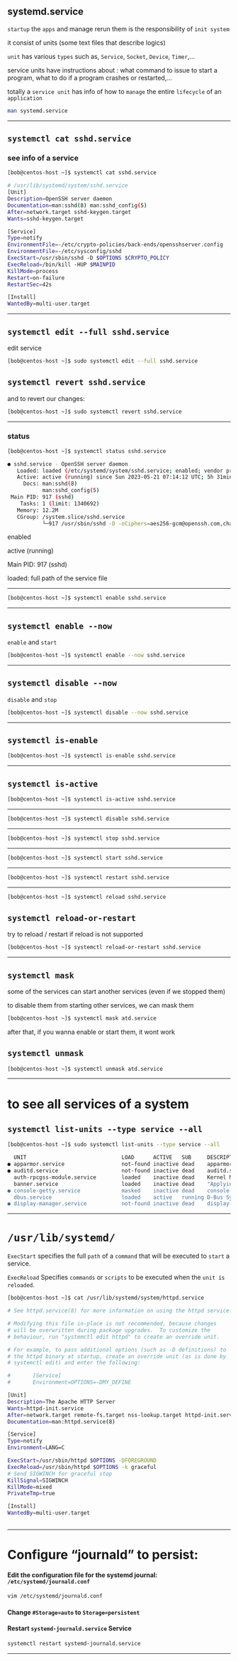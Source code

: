 
## systemd.service

`startup` the `apps` and manage rerun them is the responsibility of `init system`

it consist of units (some text files that describe logics)


`unit` has various `types` such as, `Service`, `Socket`, `Device`, `Timer`,...


service units have instructions about : what command to issue to start a program, what to do if a program crashes or restarted,...

totally a `service unit` has info of how to `manage` the entire `lifecycle` of an `application`

```bash
man systemd.service
```

________________________________________________________________________________________________

## `systemctl cat sshd.service`

### see info of a service

```bash
[bob@centos-host ~]$ systemctl cat sshd.service

# /usr/lib/systemd/system/sshd.service
[Unit]
Description=OpenSSH server daemon
Documentation=man:sshd(8) man:sshd_config(5)
After=network.target sshd-keygen.target
Wants=sshd-keygen.target

[Service]
Type=notify
EnvironmentFile=-/etc/crypto-policies/back-ends/opensshserver.config
EnvironmentFile=-/etc/sysconfig/sshd
ExecStart=/usr/sbin/sshd -D $OPTIONS $CRYPTO_POLICY
ExecReload=/bin/kill -HUP $MAINPID
KillMode=process
Restart=on-failure
RestartSec=42s

[Install]
WantedBy=multi-user.target
```

________________________________________________________________________________________________

## `systemctl edit --full sshd.service`

edit service

```bash
[bob@centos-host ~]$ sudo systemctl edit --full sshd.service
```

## `systemctl revert sshd.service`

and to revert our changes:


```bash
[bob@centos-host ~]$ sudo systemctl revert sshd.service
```

________________________________________________________________________________________________


### status

```bash
[bob@centos-host ~]$ systemctl status sshd.service

● sshd.service - OpenSSH server daemon
   Loaded: loaded (/etc/systemd/system/sshd.service; enabled; vendor preset: enabled)
   Active: active (running) since Sun 2023-05-21 07:14:12 UTC; 5h 31min ago
     Docs: man:sshd(8)
           man:sshd_config(5)
 Main PID: 917 (sshd)
    Tasks: 1 (limit: 1340692)
   Memory: 12.2M
   CGroup: /system.slice/sshd.service
           └─917 /usr/sbin/sshd -D -oCiphers=aes256-gcm@openssh.com,chacha20-poly1305@op>
```

enabled

active (running)

Main PID: 917 (sshd)

loaded: full path of the service file

________________________________________________________________________________________________




```bash
[bob@centos-host ~]$ systemctl enable sshd.service
```

________________________________________________________________________________________________


## `systemctl enable --now`

`enable` and `start`

```bash
[bob@centos-host ~]$ systemctl enable --now sshd.service
```

________________________________________________________________________________________________


## `systemctl disable --now`

`disable` and `stop`

```bash
[bob@centos-host ~]$ systemctl disable --now sshd.service
```

________________________________________________________________________________________________


## `systemctl is-enable`

```bash
[bob@centos-host ~]$ systemctl is-enable sshd.service
```

________________________________________________________________________________________________


## `systemctl is-active`

```bash
[bob@centos-host ~]$ systemctl is-active sshd.service
```

________________________________________________________________________________________________


```bash
[bob@centos-host ~]$ systemctl disable sshd.service
```

________________________________________________________________________________________________


```bash
[bob@centos-host ~]$ systemctl stop sshd.service
```

________________________________________________________________________________________________



```bash
[bob@centos-host ~]$ systemctl start sshd.service
```

________________________________________________________________________________________________



```bash
[bob@centos-host ~]$ systemctl restart sshd.service
```

________________________________________________________________________________________________



```bash
[bob@centos-host ~]$ systemctl reload sshd.service
```

## `systemctl reload-or-restart`

try to reload / restart if reload is not supported

```bash
[bob@centos-host ~]$ systemctl reload-or-restart sshd.service
```

________________________________________________________________________________________________


## `systemctl mask`

some of the services can start another services (even if we stopped them)

to disable them from starting other services, we can mask them

```bash
[bob@centos-host ~]$ systemctl mask atd.service
```

after that, if you wanna enable or start them, it wont work

## `systemctl unmask`


```bash
[bob@centos-host ~]$ systemctl unmask atd.service
```

________________________________________________________________________________________________


# to see all services of a system

## `systemctl list-units --type service --all`

```bash
[bob@centos-host ~]$ sudo systemctl list-units --type service --all

  UNIT                              LOAD      ACTIVE   SUB     DESCRIPTION              
● apparmor.service                  not-found inactive dead    apparmor.service         
● auditd.service                    not-found inactive dead    auditd.service           
  auth-rpcgss-module.service        loaded    inactive dead    Kernel Module supporting >
  banner.service                    loaded    inactive dead    "Applying banner for the >
● console-getty.service             masked    inactive dead    console-getty.service    
  dbus.service                      loaded    active   running D-Bus System Message Bus 
● display-manager.service           not-found inactive dead    display-manager.service  
```

________________________________________________________________________________________________

# `/usr/lib/systemd/`

`ExecStart` specifies the full `path` of a `command` that will be executed to `start` a service. 

`ExecReload` Specifies `commands` or `scripts` to be executed when the `unit is reloaded`. 


```bash
[bob@centos-host ~]$ cat /usr/lib/systemd/system/httpd.service

# See httpd.service(8) for more information on using the httpd service.

# Modifying this file in-place is not recommended, because changes
# will be overwritten during package upgrades.  To customize the
# behaviour, run "systemctl edit httpd" to create an override unit.

# For example, to pass additional options (such as -D definitions) to
# the httpd binary at startup, create an override unit (as is done by
# systemctl edit) and enter the following:

#       [Service]
#       Environment=OPTIONS=-DMY_DEFINE

[Unit]
Description=The Apache HTTP Server
Wants=httpd-init.service
After=network.target remote-fs.target nss-lookup.target httpd-init.service
Documentation=man:httpd.service(8)

[Service]
Type=notify
Environment=LANG=C

ExecStart=/usr/sbin/httpd $OPTIONS -DFOREGROUND
ExecReload=/usr/sbin/httpd $OPTIONS -k graceful
# Send SIGWINCH for graceful stop
KillSignal=SIGWINCH
KillMode=mixed
PrivateTmp=true

[Install]
WantedBy=multi-user.target
 
 ```
 



________________________________________________________________________________________________



# Configure “journald” to persist:



#### Edit the configuration file for the systemd journal: `/etc/systemd/journald.conf`

```bash
vim /etc/systemd/journald.conf
```

#### Change `#Storage=auto` to `Storage=persistent`


#### Restart `systemd-journald.service` Service
```bash
systemctl restart systemd-journald.service
```






________________________________________________________________________________________________





